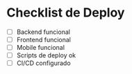 # Checklist de Deploy

- [ ] Backend funcional
- [ ] Frontend funcional
- [ ] Mobile funcional
- [ ] Scripts de deploy ok
- [ ] CI/CD configurado